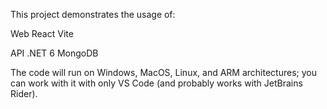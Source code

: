 This project demonstrates the usage of:

Web
React
Vite


API
.NET 6
MongoDB


The code will run on Windows, MacOS, Linux, and ARM architectures; you can work with it with only VS Code (and probably works with JetBrains Rider).
